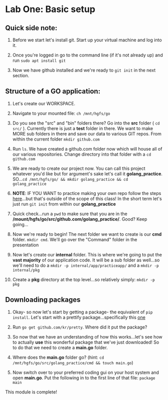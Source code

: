 # Lab One: Basic setup

## Quick side note:

1. Before we start let's install git. Start up your virtual machine and log into it.

2. Once you're logged in go to the command line (if it's not already up) and run `sudo apt install git`

3. Now we have github installed and we're ready to `git init` in the next section. 

## Structure of a GO application:

1. Let's create our WORKSPACE. 

2. Navigate to your mounted file: `ch /mnt/hgfs/go`

3. Do you see the "src" and "bin" folders there? Go into the **src** folder ( `cd src/` ). Currently there is just a **test** folder in there. We want to make MORE sub folders in there and save our data to various GIT repos. From within the current folder `mkdir github.com`

4. Run `ls`. We have created a github.com folder now which will house all of our various repositories. Change directory into that folder with a `cd github.com`

5. We are ready to create our project now. You can call this project whatever you'd like but for argument's sake let's call it __golang_practice__. SO...`cd /mnt/hgfs/go/ && mkdir golang_practice && cd golang_practice`

6. **NOTE**: IF YOU WANT to practice making your own repo follow the steps [here](https://help.github.com/articles/create-a-repo/)...but that's outside of the scope of this class! In the short term let's just run `git init` from within our **golang_practice**

7. Quick check...run a `pwd` to make sure that you are in the **/mount/hgfs/go/src/github.com/golang_practice/**. Good? Keep going...

8. Now we're ready to begin! The next folder we want to create is our **cmd** folder. `mkdir cmd`. We'll go over the "Command" folder in the presentation

9. Now let's create our **internal** folder. This is where we're going to put the __vast majority__ of our application code. It will be a sub folder as well...so we'll need to do a `mkdir -p internal/app/practiceapp/` and a `mkdir -p internal/pkg`

10. Create a **pkg** directory at the top level...so relatively simply: `mkdir -p pkg`

## Downloading packages

1. Okay- so now let's start by getting a package- the equivalent of `pip install`. Let's start with a prettify package...specifically this [one](https://godoc.org/github.com/kr/pretty)

2. Run `go get github.com/kr/pretty`. Where did it put the package? 

3. So now that we have an understanding of how this works...let's see how to actually __use__ this wonderful package that we've just downloaded! So to do that we need to create a **main.go** folder.

4. Where does the **main.go** folder go? (hint: `cd /mnt/hgfs/go/src/golang_practice/cmd && touch main.go`)

5. Now switch over to your preferred coding gui on your host system and open **main.go**. Put the following in to the first line of that file: `package main`

This module is complete!
